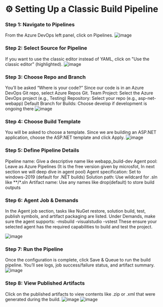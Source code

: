 # ⚙️ Setting Up a Classic Build Pipeline

### Step 1: Navigate to Pipelines
From the Azure DevOps left panel, click on Pipelines.
![image](https://github.com/user-attachments/assets/53ae3a70-213e-4e7a-97ab-8d1a85192317)


### Step 2: Select Source for Pipeline
If you want to use the classic editor instead of YAML, click on "Use the classic editor" (highlighted).
![image](https://github.com/user-attachments/assets/d8d84f7f-94a3-4b9a-b497-eafd18c1960b)


### Step 3: Choose Repo and Branch
You’ll be asked “Where is your code?”
Since our code is in an Azure DevOps Git repo, select Azure Repos Git.
Team Project: Select the Azure DevOps project (e.g., Testing)
Repository: Select your repo (e.g., asp-net-webapp)
Default Branch for Builds: Choose develop if development is ongoing there
![image](https://github.com/user-attachments/assets/b8ace24e-635f-47aa-83b1-8cad4a2be854)


### Step 4: Choose Build Template
You will be asked to choose a template. Since we are building an ASP.NET application, choose the ASP.NET template and click Apply.
![image](https://github.com/user-attachments/assets/8b1d3ad3-795b-45e8-a5f6-5ce3bc96283b)


### Step 5: Define Pipeline Details
Pipeline name: Give a descriptive name like webapp_build-dev
Agent pool: Leave as Azure Pipelines (It is the free version given by microsfot, In next section we will deep dive in agent pool)
Agent specification: Set to windows-2019 (default for .NET builds)
Solution path: Use wildcard for .sln like **/*.sln
Artifact name: Use any names like drop(default) to store build outputs


### Step 6: Agent Job & Demands
In the Agent job section, tasks like NuGet restore, solution build, test, publish symbols, and artifact packaging are listed.
Under Demands, make sure the agent supports:
-msbuild
-visualstudio
-vstest
These ensure your selected agent has the required capabilities to build and test the project.

![image](https://github.com/user-attachments/assets/b03635c1-7215-4eb6-916b-04007fdcdada)


### Step 7: Run the Pipeline
Once the configuration is complete, click Save & Queue to run the build pipeline.
You’ll see logs, job success/failure status, and artifact summary.
![image](https://github.com/user-attachments/assets/0e49467a-906c-4801-8003-0e72bc54af87)

### Step 8: View Published Artifacts
Click on the published artifacts to view contents like .zip or .xml that were generated during the build.
![image](https://github.com/user-attachments/assets/53f5af41-1f92-4bfc-a4ad-efa6c3f9e3b0)
![image](https://github.com/user-attachments/assets/41ecd4b7-e753-4bc5-9eff-8fca80e21293)
